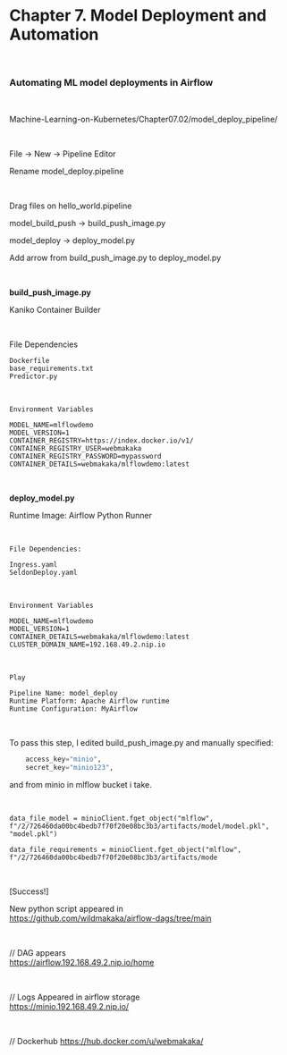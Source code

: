 # Chapter 7. Model Deployment and Automation

<br/>

### Automating ML model deployments in Airflow

<br/>

Machine-Learning-on-Kubernetes/Chapter07.02/model_deploy_pipeline/

<br/>

File -> New -> Pipeline Editor

Rename model_deploy.pipeline

<br/>

Drag files on hello_world.pipeline

model_build_push -> build_push_image.py

model_deploy -> deploy_model.py

Add arrow from build_push_image.py to deploy_model.py

<br/>

**build_push_image.py**

Kaniko Container Builder

<br/>

File Dependencies

```
Dockerfile
base_requirements.txt
Predictor.py
```

<br/>

```
Environment Variables

MODEL_NAME=mlflowdemo
MODEL_VERSION=1
CONTAINER_REGISTRY=https://index.docker.io/v1/
CONTAINER_REGISTRY_USER=webmakaka
CONTAINER_REGISTRY_PASSWORD=mypassword
CONTAINER_DETAILS=webmakaka/mlflowdemo:latest
```

<br/>

**deploy_model.py**

Runtime Image: Airflow Python Runner

<br/>

```
File Dependencies:

Ingress.yaml
SeldonDeploy.yaml
```

<br/>

```
Environment Variables

MODEL_NAME=mlflowdemo
MODEL_VERSION=1
CONTAINER_DETAILS=webmakaka/mlflowdemo:latest
CLUSTER_DOMAIN_NAME=192.168.49.2.nip.io
```

<br/>

```
Play

Pipeline Name: model_deploy
Runtime Platform: Apache Airflow runtime
Runtime Configuration: MyAirflow
```

<br/>

To pass this step, I edited build_push_image.py and manually specified:

```python
    access_key="minio",
    secret_key="minio123",
```

and from minio in mlflow bucket i take.

<br/>

```
data_file_model = minioClient.fget_object("mlflow", f"/2/726460da00bc4bedb7f70f20e08bc3b3/artifacts/model/model.pkl", "model.pkl")

data_file_requirements = minioClient.fget_object("mlflow", f"/2/726460da00bc4bedb7f70f20e08bc3b3/artifacts/mode
```

<br/>

[Success!]

New python script appeared in  
https://github.com/wildmakaka/airflow-dags/tree/main

<br/>

// DAG appears  
https://airflow.192.168.49.2.nip.io/home

<br/>

// Logs Appeared in airflow storage  
https://minio.192.168.49.2.nip.io/

<br/>

// Dockerhub
https://hub.docker.com/u/webmakaka/
